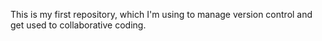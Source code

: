 This is my first repository, which I'm using to manage version control and get used to collaborative coding.
